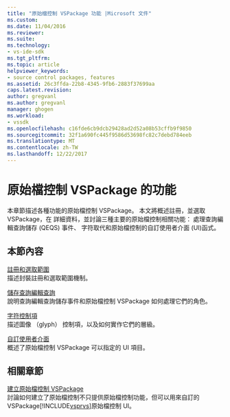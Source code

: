 ```yaml
---
title: "原始檔控制 VSPackage 功能 |Microsoft 文件"
ms.custom: 
ms.date: 11/04/2016
ms.reviewer: 
ms.suite: 
ms.technology:
- vs-ide-sdk
ms.tgt_pltfrm: 
ms.topic: article
helpviewer_keywords:
- source control packages, features
ms.assetid: 26c3ffda-22b8-4345-9fb6-2883f37699aa
caps.latest.revision: 
author: gregvanl
ms.author: gregvanl
manager: ghogen
ms.workload:
- vssdk
ms.openlocfilehash: c16fde6cb9dcb29428ad2d52a08b53cffb9f9850
ms.sourcegitcommit: 32f1a690fc445f9586d53698fc82c7debd784eeb
ms.translationtype: MT
ms.contentlocale: zh-TW
ms.lasthandoff: 12/22/2017
---
```

# <a name="source-control-vspackage-features"></a>原始檔控制 VSPackage 的功能
本章節描述各種功能的原始檔控制 VSPackage。 本文將概述註冊，並選取 VSPackage，在 詳細資料，並討論三種主要的原始檔控制相關功能： 處理查詢編輯查詢儲存 (QEQS) 事件、 字符取代和原始檔控制的自訂使用者介面 (UI)函式。  
  
## <a name="in-this-section"></a>本節內容  
 [註冊和選取範圍](../../extensibility/internals/registration-and-selection-source-control-vspackage.md)  
 描述封裝註冊和選取範圍機制。  
  
 [儲存查詢編輯查詢](../../extensibility/internals/query-edit-query-save-source-control-vspackage.md)  
 說明查詢編輯查詢儲存事件和原始檔控制 VSPackage 如何處理它們的角色。  
  
 [字符控制項](../../extensibility/internals/glyph-control-source-control-vspackage.md)  
 描述圖像 （glyph） 控制項，以及如何實作它們的層級。  
  
 [自訂使用者介面](../../extensibility/internals/custom-user-interface-source-control-vspackage.md)  
 概述了原始檔控制 VSPackage 可以指定的 UI 項目。  
  
## <a name="related-sections"></a>相關章節  
 [建立原始檔控制 VSPackage](../../extensibility/internals/creating-a-source-control-vspackage.md)  
 討論如何建立了原始檔控制不只提供原始檔控制功能，但可以用來自訂的 VSPackage[!INCLUDE[vsprvs](../../code-quality/includes/vsprvs_md.md)]原始檔控制 UI。